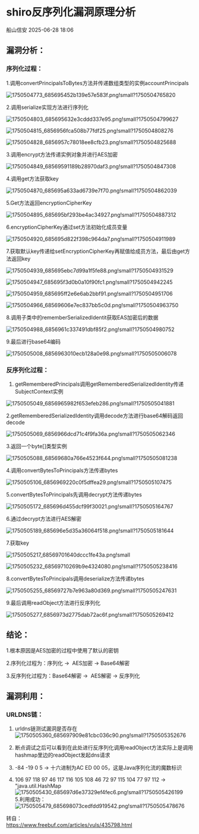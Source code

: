 #  shiro反序列化漏洞原理分析  
 船山信安   2025-06-28 18:06  
  
## 漏洞分析：  
### 序列化过程：  
  
1.调用convertPrincipalsToBytes方法并传递数组类型的实例accountPrincipals  
  
![1750504773_685695452b139e57e583f.png!small?1750504765820](https://mmbiz.qpic.cn/mmbiz_jpg/7nIrJAgaibicM80b12pqok5V7J4g71TcOngI5ibzljpYPWicyWvxajgYtp9SHu611l946GFCaLJc3lqAa3OWzsjiaZQ/640?wx_fmt=jpeg&from=appmsg "")  
  
2.调用serialize实现方法进行序列化  
  
![1750504803_685695632e3cddd337e95.png!small?1750504799627](https://mmbiz.qpic.cn/mmbiz_jpg/7nIrJAgaibicM80b12pqok5V7J4g71TcOn0kR7WLEzjtibDz3uOJgaRMd8GNGQDXIqT1b6FKzqwdqnp6Nibpib4Vq7g/640?wx_fmt=jpeg&from=appmsg "")  
  
![1750504815_6856956fca508b77fdf25.png!small?1750504808276](https://mmbiz.qpic.cn/mmbiz_jpg/7nIrJAgaibicM80b12pqok5V7J4g71TcOnrmLqznrUyOzevoCMawtGpRnGqKyQviaFZic1mKIypT0JnO6ILBDGmAHg/640?wx_fmt=jpeg&from=appmsg "")  
  
![1750504828_6856957c78018ee8cfb23.png!small?1750504825688](https://mmbiz.qpic.cn/mmbiz_jpg/7nIrJAgaibicM80b12pqok5V7J4g71TcOnYX4qPVCuJDZh0zJQwDy7Hm8F4YXSoq5yZNVFZwX35j8Y7HeHSjfqpA/640?wx_fmt=jpeg&from=appmsg "")  
  
3.调用encrypt方法传递实例对象并进行AES加密  
  
![1750504849_68569591189b28970daf3.png!small?1750504847308](https://mmbiz.qpic.cn/mmbiz_jpg/7nIrJAgaibicM80b12pqok5V7J4g71TcOnzmnZBibcodLic9Q8dgJGiaJ3ZlDCBCJvhyUwFqRqDXlRBVG9qyDU5JKXA/640?wx_fmt=jpeg&from=appmsg "")  
  
4.调用get方法获取key  
  
![1750504870_685695a633ad6739e7f70.png!small?1750504862039](https://mmbiz.qpic.cn/mmbiz_jpg/7nIrJAgaibicM80b12pqok5V7J4g71TcOn6snkGlFp2A91XpWhXQaOVZV9Ca1aBEibSnAQjibWJcV9vjgpTvNGp7hg/640?wx_fmt=jpeg&from=appmsg "")  
  
5.Get方法返回encryptionCipherKey  
  
![1750504895_685695bf293be4ac34927.png!small?1750504887312](https://mmbiz.qpic.cn/mmbiz_jpg/7nIrJAgaibicM80b12pqok5V7J4g71TcOnbrIpKBQtIKlW2qOQ65tImnzhWic5fmgWpADoGpuTgwJZAiamMlG3Ydiag/640?wx_fmt=jpeg&from=appmsg "")  
  
6.encryptionCipherKey通过set方法初始化成员变量  
  
![1750504920_685695d822f398c964da7.png!small?1750504911989](https://mmbiz.qpic.cn/mmbiz_jpg/7nIrJAgaibicM80b12pqok5V7J4g71TcOnseKiaV0iaLic0VEJho5wpS7Czib1lHcqZaRibOY0d3QndH4VAs57fRyQDzQ/640?wx_fmt=jpeg&from=appmsg "")  
  
7.获取默认key传递给setEncryptionCipherKey再赋值给成员方法，最后由get方法返回key  
  
![1750504939_685695ebc7d99a1f5fe88.png!small?1750504931529](https://mmbiz.qpic.cn/mmbiz_jpg/7nIrJAgaibicM80b12pqok5V7J4g71TcOnURKdavPd4oo0yibw2lMsoYKiaqftfPoHhf0BJpIC6gwgzIP7QhJQE1Tg/640?wx_fmt=jpeg&from=appmsg "")  
  
![1750504947_685695f3d0b0a10f90fc1.png!small?1750504942245](https://mmbiz.qpic.cn/mmbiz_jpg/7nIrJAgaibicM80b12pqok5V7J4g71TcOnx12qTzxZpdg07MY0LTBIKRc0eRuI7icRgD5NcE05dfqKHyK5YTRYJvQ/640?wx_fmt=jpeg&from=appmsg "")  
  
![1750504959_685695ff2e6e6ab2bbf91.png!small?1750504951706](https://mmbiz.qpic.cn/mmbiz_jpg/7nIrJAgaibicM80b12pqok5V7J4g71TcOn4HzANrQNF4yPgkQoy1PBL8kqJgBGvRibryxDt0LluhBEZh91SeMX5TA/640?wx_fmt=jpeg&from=appmsg "")  
  
![1750504966_68569606e7ec837bb5c0d.png!small?1750504963750](https://mmbiz.qpic.cn/mmbiz_jpg/7nIrJAgaibicM80b12pqok5V7J4g71TcOnFQia3IqhicvhSUw9c9EF08CsAGnwl4E9ExH2PAMKNBnDxWgrVblVQrrQ/640?wx_fmt=jpeg&from=appmsg "")  
  
8.调用子类中的rememberSerializedIdentit获取EAS加密后的数据  
  
![1750504988_6856961c337491dbf85f2.png!small?1750504980752](https://mmbiz.qpic.cn/mmbiz_jpg/7nIrJAgaibicM80b12pqok5V7J4g71TcOnWPEdeZDnU8QavDujQIh3f7SjV6j6oT7ibYUz2lAWOz0lXsTsxhUeGPQ/640?wx_fmt=jpeg&from=appmsg "")  
  
9.最后进行base64编码  
  
![1750505008_6856963010ecb128a0e98.png!small?1750505006078](https://mmbiz.qpic.cn/mmbiz_jpg/7nIrJAgaibicM80b12pqok5V7J4g71TcOnYDichfOf55JJ3FLHQoPJkfT63DQ9Bg7XJWQbJbRNvI2qKrvicibeibCS5g/640?wx_fmt=jpeg&from=appmsg "")  
### 反序列化过程：  
  
1. getRememberedPrincipals调用getRememberedSerializedIdentity传递SubjectContext实例  
  
![1750505049_6856965982f653efeb286.png!small?1750505041881](https://mmbiz.qpic.cn/mmbiz_jpg/7nIrJAgaibicM80b12pqok5V7J4g71TcOnAHz7j9PpJN6ibVIe7YtrwSQcTSnicNdwyDfVdnw8cIQ5pus3weIdHbLQ/640?wx_fmt=jpeg&from=appmsg "")  
  
2.getRememberedSerializedIdentity调用decode方法进行base64解码返回decode  
  
![1750505069_6856966dcd71c4f9fa36a.png!small?1750505062346](https://mmbiz.qpic.cn/mmbiz_jpg/7nIrJAgaibicM80b12pqok5V7J4g71TcOnTl0W1wHje11kx5iaty7DmBRSrTex2Pv1BNVr72IznTYgxiagnzrIFVgQ/640?wx_fmt=jpeg&from=appmsg "")  
  
3.返回一个byte[]类型实例  
  
![1750505088_68569680a766e4523f644.png!small?1750505081238](https://mmbiz.qpic.cn/mmbiz_jpg/7nIrJAgaibicM80b12pqok5V7J4g71TcOnAO40q0Bh41xGW5iahl2kyFj4wY5ALt327TYoUZRTibweyG3ibAdoXcLvw/640?wx_fmt=jpeg&from=appmsg "")  
  
4.调用convertBytesToPrincipals方法传递bytes  
  
![1750505106_6856969220c0f5dffea29.png!small?1750505107475](https://mmbiz.qpic.cn/mmbiz_jpg/7nIrJAgaibicM80b12pqok5V7J4g71TcOnB5w1DvECSGNWZbw79ickLKfE5hxc0FSOsju946ic7icibEaKTJcSc0GDrA/640?wx_fmt=jpeg&from=appmsg "")  
  
5.convertBytesToPrincipals先调用decrypt方法传递bytes  
  
![1750505172_685696d455dcf99f30021.png!small?1750505164767](https://mmbiz.qpic.cn/mmbiz_jpg/7nIrJAgaibicM80b12pqok5V7J4g71TcOnYia5RJCcjODKrofB0icUwNV0s6WRIRHvoJT3en6h2ApjlnTFibrwWGgcQ/640?wx_fmt=jpeg&from=appmsg "")  
  
6.通过decrypt方法进行AES解密  
  
![1750505189_685696e5d35a36064f518.png!small?1750505181644](https://mmbiz.qpic.cn/mmbiz_jpg/7nIrJAgaibicM80b12pqok5V7J4g71TcOnTjL2BeFPTtibd1fjXzSnyJEibuUnzibicDrzo6lOeOqaUfyIQtl4aXWaqQ/640?wx_fmt=jpeg&from=appmsg "")  
  
7.获取key  
  
![1750505217_68569701640dccc1fe43a.png!small](https://mmbiz.qpic.cn/mmbiz_jpg/7nIrJAgaibicM80b12pqok5V7J4g71TcOnqyL7CjT3pRkHG5PLPbPGGfjWkc0lMxRwNcoSbIh2icpPcnnuQXibG0Ig/640?wx_fmt=jpeg&from=appmsg "")  
  
![1750505232_68569710269b9e4324080.png!small?1750505238416](https://mmbiz.qpic.cn/mmbiz_jpg/7nIrJAgaibicM80b12pqok5V7J4g71TcOncQAO10E3IibZQgicsmgak0iaGYyibFYzibDlmic42p9pfqSXXQGgfxVnaMpQ/640?wx_fmt=jpeg&from=appmsg "")  
  
8.convertBytesToPrincipals调用deserialize方法传递bytes  
  
![1750505255_68569727b7e963a80d369.png!small?1750505247631](https://mmbiz.qpic.cn/mmbiz_jpg/7nIrJAgaibicM80b12pqok5V7J4g71TcOnSXuplbGiaoQgiaYcNC61fHr51dLnO7MSpUSpov9AwYlKrJYnvoCZybmQ/640?wx_fmt=jpeg&from=appmsg "")  
  
9.最后调用readObject方法进行反序列化  
  
![1750505277_6856973d2775dab72ac6f.png!small?1750505269412](https://mmbiz.qpic.cn/mmbiz_jpg/7nIrJAgaibicM80b12pqok5V7J4g71TcOnuadrxmcKOAZfUcXbhlRrhzS4KSs9Rq1ibMljH0kDZU8v7VPy6C6d45w/640?wx_fmt=jpeg&from=appmsg "")  
## 结论：  
  
1.根本原因是AES加密的过程中使用了默认的密钥  
  
2.序列化过程为：序列化 ->  AES加密 -> Base64解密  
  
3.反序列化过程为：Base64解密 ->  AES解密 -> 反序列化  
## 漏洞利用：  
### URLDNS链：  
1. urldns链测试漏洞是否存在![1750505360_685697909e81cbc036c90.png!small?1750505352676](https://mmbiz.qpic.cn/mmbiz_jpg/7nIrJAgaibicM80b12pqok5V7J4g71TcOnjxzO3z1zyJFXuvjSyGaG4aGXTyPrp0LgNSOVf6IKyk3Jvic1zahusBA/640?wx_fmt=jpeg&from=appmsg "")  
  
  
1. 断点调试之后可以看到在此处进行反序列化调用readObject方法实际上是调用hashmap里边的readObject发起dns请求  
  
1. -84 -19 0 5 → 十六进制为AC ED 00 05，这是Java序列化流的魔数标识  
  
1. 106 97 118 97 46 117 116 105 108 46 72 97 115 104 77 97 112 → "java.util.HashMap![1750505430_685697d6e37329ef4fec6.png!small?1750505426199](https://mmbiz.qpic.cn/mmbiz_jpg/7nIrJAgaibicM80b12pqok5V7J4g71TcOnk79PkicXSCTYTr8AILusZeLF3Saq7aaoGGk0M5BHYHpP0epnIhLkRiaw/640?wx_fmt=jpeg&from=appmsg "")  
5.利用成功：![1750505479_685698073cedfdd919542.png!small?1750505478676](https://mmbiz.qpic.cn/mmbiz_jpg/7nIrJAgaibicM80b12pqok5V7J4g71TcOnt72donxrgFetnZqNWKmMygVya6rautbvmnrA9KZvKPCaz4CZBOKJtQ/640?wx_fmt=jpeg&from=appmsg "")  
  
  
转自：  
https://www.freebuf.com/articles/vuls/435798.html  
  
